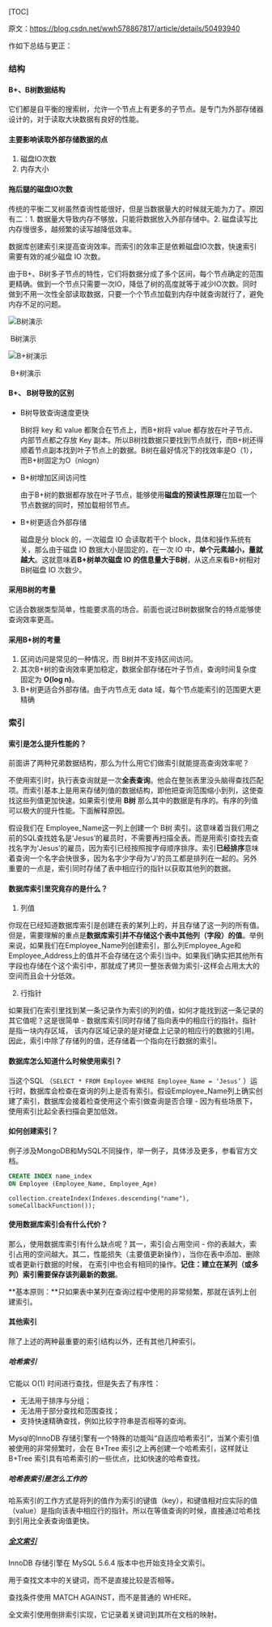[TOC]

原文：https://blog.csdn.net/wwh578867817/article/details/50493940

作如下总结与更正：

### 结构

#### B+、B树数据结构

它们都是自平衡的搜索树，允许一个节点上有更多的子节点。是专门为外部存储器设计的，对于读取大块数据有良好的性能。

#### 主要影响读取外部存储数据的点

1. 磁盘IO次数
2. 内存大小

#### 拖后腿的磁盘IO次数

传统的平衡二叉树虽然查询性能很好，但是当数据量大的时候就无能为力了。原因有二：1. 数据量大导致内存不够放，只能将数据放入外部存储中。2. 磁盘读写比内存慢很多，越频繁的读写越降低效率。

数据库创建索引来提高查询效率。而索引的效率正是依赖磁盘IO次数，快速索引需要有效的减少磁盘 IO 次数。

由于B+、B树多子节点的特性，它们将数据分成了多个区间，每个节点确定的范围更精确。做到一个节点只需要一次IO，降低了树的高度就等于减少IO次数。同时做到不用一次性全部读取数据，只要一个个节点加载到内存中就查询就行了，避免内存不足的问题。

![B树演示](https://files.cnblogs.com/yangecnu/btreebuild.gif)

​								B树演示

![B+树演示](https://files.cnblogs.com/yangecnu/Bplustreebuild.gif)

​								B+树演示

#### B+、 B树导致的区别

- B树导致查询速度更快

  B树将 key 和 value 都聚合在节点上，而B+树将 value 都存放在叶子节点、内部节点都之存放 Key 副本。所以B树找数据只要找到节点就行，而B+树还得顺着节点副本找到叶子节点上的数据。B树在最好情况下的找效率是O（1），而B+树固定为O（nlogn）

- B+树增加区间访问性

  由于B+树的数据都存放在叶子节点，能够使用**磁盘的预读性原理**在加载一个节点数据的同时，预加载相邻节点。

- B+树更适合外部存储

  磁盘是分 block 的，一次磁盘 IO 会读取若干个 block，具体和操作系统有关，那么由于磁盘 IO 数据大小是固定的，在一次 IO 中，**单个元素越小，量就越大**。这就意味着**B+树单次磁盘 IO 的信息量大于B树**，从这点来看B+树相对B树磁盘 IO 次数少。

#### 采用B树的考量

它适合数据类型简单，性能要求高的场合。前面也说过B树数据聚合的特点能够使查询效率更高。

#### 采用B+树的考量

1. 区间访问是常见的一种情况，而 B树并不支持区间访问。
2. 其次B+树的查询效率更加稳定，数据全部存储在叶子节点，查询时间复杂度固定为 **O(log n)**。
3. B+树更适合外部存储。由于内节点无 data 域，每个节点能索引的范围更大更精确

### 索引

#### 索引是怎么提升性能的？

前面讲了两种兄弟数据结构，那么为什么用它们做索引就能提高查询效率呢？

不使用索引时，执行表查询就是一次**全表查询**。他会在整张表里没头脑得查找匹配项。而索引基本上是用来存储列值的数据结构，即他把查询范围缩小到列，这使查找这些列值更加快速。如果索引使用 **B树** 那么其中的数据是有序的。有序的列值可以极大的提升性能。下面解释原因。

假设我们在 Employee_Name这一列上创建一个 B树 索引。这意味着当我们用之前的SQL查找姓名是‘Jesus’的雇员时，不需要再扫描全表。而是用索引查找去查找名字为‘Jesus’的雇员，因为索引已经按照按字母顺序排序。索引**已经排序**意味着查询一个名字会快很多，因为名字少字母为‘J’的员工都是排列在一起的。另外重要的一点是，索引同时存储了表中相应行的指针以获取其他列的数据。

#### 数据库索引里究竟存的是什么？

1. 列值

你现在已经知道数据库索引是创建在表的某列上的，并且存储了这一列的所有值。但是，需要理解的重点是**数据库索引并不存储这个表中其他列（字段）的值**。举例来说，如果我们在Employee_Name列创建索引，那么列Employee_Age和Employee_Address上的值并不会存储在这个索引当中。如果我们确实把其他所有字段也存储在个这个索引中，那就成了拷贝一整张表做为索引-这样会占用太大的空间而且会十分低效。

2. 行指针

如果我们在索引里找到某一条记录作为索引的列的值，如何才能找到这一条记录的其它值呢？这是很简单 - 数据库索引同时存储了指向表中的相应行的指针。指针是指一块内存区域， 该内存区域记录的是对硬盘上记录的相应行的数据的引用。因此，索引中除了存储列的值，还存储着一个指向在行数据的索引。

#### 数据库怎么知道什么时候使用索引？

当这个SQL （`SELECT * FROM Employee WHERE Employee_Name = ‘Jesus’` ）运行时，数据库会检查在查询的列上是否有索引。假设Employee_Name列上确实创建了索引，数据库会接着检查使用这个索引做查询是否合理 - 因为有些场景下，使用索引比起全表扫描会更加低效。

#### 如何创建索引？

例子涉及MongoDB和MySQL不同操作，举一例子，具体涉及更多，参看官方文档。

```SQL
CREATE INDEX name_index
ON Employee (Employee_Name, Employee_Age)
```

```MongoDB
collection.createIndex(Indexes.descending("name"), someCallbackFunction());
```

#### 使用数据库索引会有什么代价？

那么，使用数据库索引有什么缺点呢？其一，索引会占用空间 - 你的表越大，索引占用的空间越大。其二，性能损失（主要值更新操作），当你在表中添加、删除或者更新行数据的时候， 在索引中也会有相同的操作。**记住：建立在某列（或多列）索引需要保存该列最新的数据**。

**基本原则：**只如果表中某列在查询过程中使用的非常频繁，那就在该列上创建索引。



#### 其他索引

除了上述的两种最重要的索引结构以外，还有其他几种索引。

##### 哈希索引

它能以 O(1) 时间进行查找，但是失去了有序性：

- 无法用于排序与分组；
- 无法用于部分查找和范围查找；
- 支持快速精确查找，例如比较字符串是否相等的查询。

Mysql的InnoDB 存储引擎有一个特殊的功能叫“自适应哈希索引”，当某个索引值被使用的非常频繁时，会在 B+Tree 索引之上再创建一个哈希索引，这样就让 B+Tree 索引具有哈希索引的一些优点，比如快速的哈希查找。

##### 哈希表索引是怎么工作的

哈系索引的工作方式是将列的值作为索引的键值（key），和键值相对应实际的值（value）是指向该表中相应行的指针。所以在等值查询的时候，直接通过哈希找到引用比全表查询值更快。

##### [全文索引](https://www.jianshu.com/p/645402711dac)

InnoDB 存储引擎在 MySQL 5.6.4 版本中也开始支持全文索引。

用于查找文本中的关键词，而不是直接比较是否相等。

查找条件使用 MATCH AGAINST，而不是普通的 WHERE。

全文索引使用倒排索引实现，它记录着关键词到其所在文档的映射。



